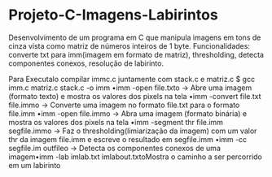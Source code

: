 # Projeto-C-Imagens-Labirintos
Desenvolvimento de um programa em C que manipula imagens em tons de cinza vista como matriz de números inteiros de 1 byte. 
Funcionalidades: converte txt para imm(imagem em formato de matriz), thresholding, detecta componentes conexos, resolução de labirinto.

Para Executalo compilar immc.c juntamente com stack.c e matriz.c
$ gcc imm.c matriz.c stack.c -o imm
•imm -open file.txto ->  Abre uma imagem (formato texto) e mostra os valores dos pixels na tela
•imm -convert file.txt file.immo -> Converte uma imagem no formato file.txt para o formato file.imm 
•imm -open file.immo -> Abra uma imagem (formato binária) e mostra os valores dos pixels na tela
•imm -segment thr file.imm segfile.immo -> Faz o thresholding(limiarização da imagem) com um valor thr da imagem file.imm e escreve o resultado em segfile.imm
•imm -cc segfile.im outfileo -> Detecta os componentes conexos de uma imagem•imm -lab imlab.txt imlabout.txtoMostra o caminho a ser percorrido em um labirinto

